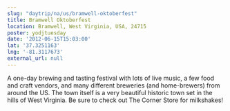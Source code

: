```yaml
---
slug: "daytrip/na/us/bramwell-oktoberfest"
title: Bramwell Oktoberfest
location: Bramwell, West Virginia, USA, 24715
poster: yodjtuesday
date: '2012-06-15T15:03:00'
lat: '37.3251163'
lng: '-81.3117673'
external_url: null
---
```


A one-day brewing and tasting festival with lots of live music, a few food and craft vendors, and many different breweries (and home-brewers) from around the US.  The town itself is a very beautiful historic town set in the hills of West Virginia.  Be sure to check out The Corner Store for milkshakes!
